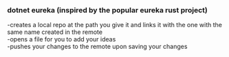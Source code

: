### dotnet eureka (inspired by the popular eureka rust project)

-creates a local repo at the path you give it and links it with the one with the same name created in the remote
<br/>
-opens a file for you to add your ideas
<br/>
-pushes your changes to the remote upon saving your changes

